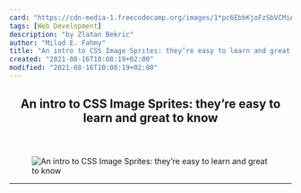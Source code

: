 ```yaml
---
card: "https://cdn-media-1.freecodecamp.org/images/1*pc6EbbKjoFzSbVCMiA8OOQ.png"
tags: [Web Development]
description: "by Zlatan Bekric"
author: "Milad E. Fahmy"
title: "An intro to CSS Image Sprites: they’re easy to learn and great to know"
created: "2021-08-16T10:08:19+02:00"
modified: "2021-08-16T10:08:19+02:00"
---
```

<div class="site-wrapper">
<main id="site-main" class="site-main outer">
<div class="inner">
<article class="post-full post tag-web-development tag-html tag-css tag-tech tag-animation ">
<header class="post-full-header">
<h1 class="post-full-title">An intro to CSS Image Sprites: they’re easy to learn and great to know</h1>
</header>
<figure class="post-full-image">
<picture>
<source media="(max-width: 700px)" sizes="1px" srcset="data:image/gif;base64,R0lGODlhAQABAIAAAAAAAP///yH5BAEAAAAALAAAAAABAAEAAAIBRAA7 1w">
<source media="(min-width: 701px)" sizes="(max-width: 800px) 400px,
(max-width: 1170px) 700px,
1400px" srcset="https://cdn-media-1.freecodecamp.org/images/1*pc6EbbKjoFzSbVCMiA8OOQ.png 300w,
https://cdn-media-1.freecodecamp.org/images/1*pc6EbbKjoFzSbVCMiA8OOQ.png 600w,
https://cdn-media-1.freecodecamp.org/images/1*pc6EbbKjoFzSbVCMiA8OOQ.png 1000w,
https://cdn-media-1.freecodecamp.org/images/1*pc6EbbKjoFzSbVCMiA8OOQ.png 2000w">
<img onerror="this.style.display='none'" src="https://cdn-media-1.freecodecamp.org/images/1*pc6EbbKjoFzSbVCMiA8OOQ.png" alt="An intro to CSS Image Sprites: they’re easy to learn and great to know">
</picture>
</figure>
<section class="post-full-content">
<div class="post-content medium-migrated-article">
</div>
<hr>
</section>
</article>
</div>
</main>
</div>
<!-- Google Tag Manager (noscript) -->
<!-- End Google Tag Manager (noscript) -->
